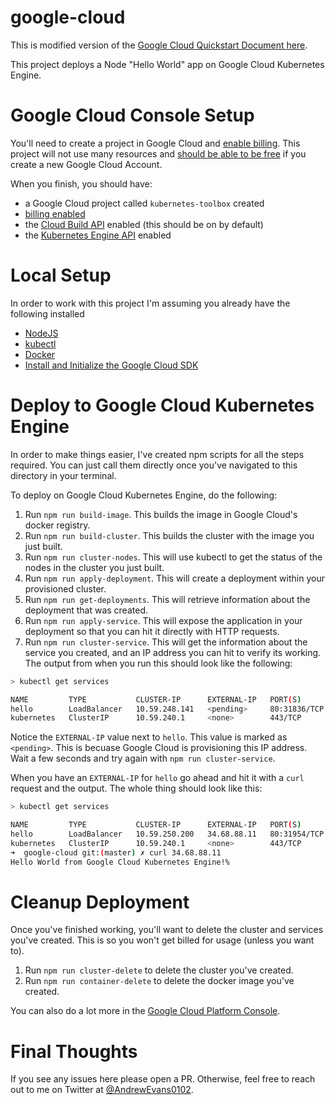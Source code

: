 # google-cloud

This is modified version of the [Google Cloud Quickstart Document here](https://cloud.google.com/kubernetes-engine/docs/quickstarts/deploying-a-language-specific-app).

This project deploys a Node "Hello World" app on Google Cloud Kubernetes Engine.

# Google Cloud Console Setup

You'll need to create a project in Google Cloud and [enable billing](https://cloud.google.com/billing/docs/how-to/modify-project). This project will not use many resources and [should be able to be free](https://cloud.google.com/free/) if you create a new Google Cloud Account.

When you finish, you should have:

- a Google Cloud project called `kubernetes-toolbox` created
- [billing enabled](https://cloud.google.com/billing/docs/how-to/modify-project)
- the [Cloud Build API](https://cloud.google.com/cloud-build/docs/api/reference/rest/) enabled (this should be on by default)
- the [Kubernetes Engine API](https://cloud.google.com/kubernetes-engine/docs/reference/rest/) enabled

# Local Setup

In order to work with this project I'm assuming you already have the following installed

- [NodeJS](https://nodejs.org/en/)
- [kubectl](https://kubernetes.io/docs/tasks/tools/install-kubectl/)
- [Docker](https://docs.docker.com/v17.09/get-started/)
- [Install and Initialize the Google Cloud SDK](https://cloud.google.com/sdk/docs/)

# Deploy to Google Cloud Kubernetes Engine

In order to make things easier, I've created npm scripts for all the steps required. You can just call them directly once you've navigated to this directory in your terminal.

To deploy on Google Cloud Kubernetes Engine, do the following:

1. Run `npm run build-image`. This builds the image in Google Cloud's docker registry.
2. Run `npm run build-cluster`. This builds the cluster with the image you just built.
3. Run `npm run cluster-nodes`. This will use kubectl to get the status of the nodes in the cluster you just built.
4. Run `npm run apply-deployment`. This will create a deployment within your provisioned cluster.
5. Run `npm run get-deployments`. This will retrieve information about the deployment that was created.
6. Run `npm run apply-service`. This will expose the application in your deployment so that you can hit it directly with HTTP requests.
7. Run `npm run cluster-service`. This will get the information about the service you created, and an IP address you can hit to verify its working. The output from when you run this should look like the following:

```bash
> kubectl get services

NAME         TYPE           CLUSTER-IP      EXTERNAL-IP   PORT(S)        AGE
hello        LoadBalancer   10.59.248.141   <pending>     80:31836/TCP   40s
kubernetes   ClusterIP      10.59.240.1     <none>        443/TCP        2m40s
```

Notice the `EXTERNAL-IP` value next to `hello`. This value is marked as `<pending>`. This is becuase Google Cloud is provisioning this IP address. Wait a few seconds and try again with `npm run cluster-service`.

When you have an `EXTERNAL-IP` for `hello` go ahead and hit it with a `curl` request and the output. The whole thing should look like this:

```bash
> kubectl get services

NAME         TYPE           CLUSTER-IP      EXTERNAL-IP   PORT(S)        AGE
hello        LoadBalancer   10.59.250.200   34.68.88.11   80:31954/TCP   82s
kubernetes   ClusterIP      10.59.240.1     <none>        443/TCP        6m10s
➜  google-cloud git:(master) ✗ curl 34.68.88.11
Hello World from Google Cloud Kubernetes Engine!%
```

# Cleanup Deployment

Once you've finished working, you'll want to delete the cluster and services you've created. This is so you won't get billed for usage (unless you want to).

1. Run `npm run cluster-delete` to delete the cluster you've created.
2. Run `npm run container-delete` to delete the docker image you've created.

You can also do a lot more in the [Google Cloud Platform Console](https://console.cloud.google.com/).

# Final Thoughts

If you see any issues here please open a PR. Otherwise, feel free to reach out to me on Twitter at [@AndrewEvans0102](https://www.twitter.com/andrewevans0102).
